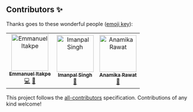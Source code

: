 ## Contributors ✨

Thanks goes to these wonderful people ([emoji key](https://allcontributors.org/docs/en/emoji-key)):

<!-- ALL-CONTRIBUTORS-LIST:START - Do not remove or modify this section -->
<!-- prettier-ignore-start -->
<!-- markdownlint-disable -->
<table>
  <tbody>
    <tr>
      <td align="center"><a href="https://github.com/Emmanuel-Develops"><img src="https://avatars.githubusercontent.com/u/62019510?v=4?s=100" width="100px;" alt="Emmanuel Itakpe"/><br /><sub><b>Emmanuel Itakpe</b></sub></a><br /><a href="https://github.com/kaf-lamed-beyt/status-modal/commits?author=Emmanuel-Develops" title="Code">💻</a> <a href="https://github.com/kaf-lamed-beyt/status-modal/commits?author=Emmanuel-Develops" title="Documentation">📖</a></td>
      <td align="center"><a href="https://imanpalsingh.vercel.app/"><img src="https://avatars.githubusercontent.com/u/49276301?v=4?s=100" width="100px;" alt="Imanpal Singh"/><br /><sub><b>Imanpal Singh</b></sub></a><br /><a href="https://github.com/kaf-lamed-beyt/status-modal/commits?author=imanpalsingh" title="Documentation">📖</a></td>
      <td align="center"><a href="https://github.com/anamikarawat"><img src="https://avatars.githubusercontent.com/u/95397876?v=4?s=100" width="100px;" alt="Anamika Rawat"/><br /><sub><b>Anamika Rawat</b></sub></a><br /><a href="https://github.com/kaf-lamed-beyt/status-modal/commits?author=anamikarawat" title="Documentation">📖</a></td>
    </tr>
  </tbody>
</table>

<!-- markdownlint-restore -->
<!-- prettier-ignore-end -->

<!-- ALL-CONTRIBUTORS-LIST:END -->

This project follows the [all-contributors](https://github.com/all-contributors/all-contributors) specification. Contributions of any kind welcome!
